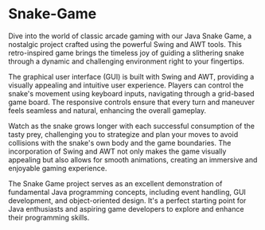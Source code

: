 # Snake-Game
Dive into the world of classic arcade gaming with our Java Snake Game, a nostalgic project crafted using the powerful Swing and AWT tools. This retro-inspired game brings the timeless joy of guiding a slithering snake through a dynamic and challenging environment right to your fingertips.

The graphical user interface (GUI) is built with Swing and AWT, providing a visually appealing and intuitive user experience. Players can control the snake's movement using keyboard inputs, navigating through a grid-based game board. The responsive controls ensure that every turn and maneuver feels seamless and natural, enhancing the overall gameplay.

Watch as the snake grows longer with each successful consumption of the tasty prey, challenging you to strategize and plan your moves to avoid collisions with the snake's own body and the game boundaries. The incorporation of Swing and AWT not only makes the game visually appealing but also allows for smooth animations, creating an immersive and enjoyable gaming experience.

The Snake Game project serves as an excellent demonstration of fundamental Java programming concepts, including event handling, GUI development, and object-oriented design. It's a perfect starting point for Java enthusiasts and aspiring game developers to explore and enhance their programming skills.

